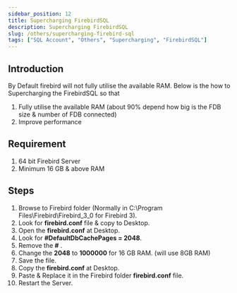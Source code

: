```yaml
---
sidebar_position: 12
title: Supercharging FirebirdSQL
description: Supercharging FirebirdSQL
slug: /others/supercharging-firebird-sql
tags: ["SQL Account", "Others", "Supercharging", "FirebirdSQL"]
---
```


## Introduction

By Default firebird will not fully utilise the available RAM. Below is the how to Supercharging the FirebirdSQL so that

1. Fully utilise the available RAM (about 90% depend how big is the FDB size & number of FDB connected)
2. Improve performance

## Requirement

1. 64 bit Firebird Server
2. Minimum 16 GB & above RAM

## Steps

1. Browse to Firebird folder (Normally in C:\Program Files\Firebird\Firebird_3_0 for Firebird 3).
2. Look for **firebird.conf** file & copy to Desktop.
3. Open the **firebird.conf** at Desktop.
4. Look for **#DefaultDbCachePages = 2048**.
5. Remove the **#** .
6. Change the **2048** to **1000000** for 16 GB RAM. (will use 8GB RAM)
7. Save the file.
8. Copy the **firebird.conf** at Desktop.
9. Paste & Replace it in the Firebird folder **firebird.conf** file.
10. Restart the Server.